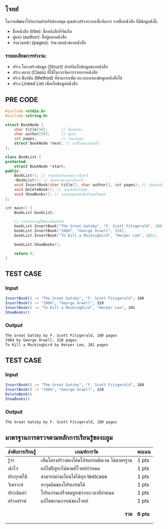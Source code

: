 ## โจทย์

ในงานพัฒนาโปรแกรมสำหรับห้องสมุด คุณต้องสร้างระบบเพื่อจัดการ รายชื่อหนังสือ ที่มีข้อมูลดังนี้:
- ชื่อหนังสือ (title): ชื่อหนังสือที่จัดเก็บ
- ผู้แต่ง (author): ชื่อผู้แต่งหนังสือ
- จำนวนหน้า (pages): จำนวนหน้าของหนังสือ

### รายละเอียดการทำงาน:
- สร้าง โครงสร้างข้อมูล (Struct) สำหรับเก็บข้อมูลของหนังสือ
- สร้าง คลาส (Class) ที่ใช้ในการจัดการรายการหนังสือ
- สร้าง ฟังก์ชัน (Method) ที่สามารถเพิ่ม ลบ และแสดงข้อมูลหนังสือได้
- สร้าง Linked List เพื่อเก็บข้อมูลหนังสือ

## PRE CODE
```c++
#include <stdio.h>
#include <string.h>

struct BookNode {
    char title[50];      // ชื่อหนังสือ
    char author[50];     // ผู้แต่ง
    int pages;           // จำนวนหน้า
    struct BookNode *next; // ตัวชี้ไปหนังสือถัดไป
};

class BookList {
protected:
    struct BookNode *start;
public:
    BookList(); // กำหนดค่าเริ่มต้นของ start
    ~BookList(); // คืนหน่วยความจำที่จองไว้
    void InsertBook(char title[], char author[], int pages); // เพิ่มหนังสือใหม่
    void DeleteBook(); // ลบหนังสือปัจจุบัน
    void ShowBooks(); // แสดงข้อมูลหนังสือทั้งหมดในลิสต์
};

int main() {
    BookList bookList;

    // การรับค่าจากผู้ใช้และเพิ่มหนังสือ
    bookList.InsertBook("The Great Gatsby", "F. Scott Fitzgerald", 180);
    bookList.InsertBook("1984", "George Orwell", 328);
    bookList.InsertBook("To Kill a Mockingbird", "Harper Lee", 281);

    bookList.ShowBooks();

    return 0;
}
```

## TEST CASE
### Input
```bash
InsertBook() -> "The Great Gatsby", "F. Scott Fitzgerald", 180
InsertBook() -> "1984", "George Orwell", 328
InsertBook() -> "To Kill a Mockingbird", "Harper Lee", 281
ShowBooks()

```
### Output
```bash
The Great Gatsby by F. Scott Fitzgerald, 180 pages
1984 by George Orwell, 328 pages
To Kill a Mockingbird by Harper Lee, 281 pages

```

## TEST CASE
### Input
```bash
InsertBook() -> "The Great Gatsby", "F. Scott Fitzgerald", 180
InsertBook() -> "1984", "George Orwell", 328
DeleteBook()
ShowBooks()

```
### Output
```bash
The Great Gatsby by F. Scott Fitzgerald, 180 pages

```

## มาตรฐานการตรวจตามหลักการเรียนรู้ของบลูม
| ลำดับการเรียนรู้ | เกณฑ์การวัด | คะแนน |
| -------- | -------- | -------- |
| รู้จำ | เห็นโครงสร้างของโค้ดโปรแกรมชัดเจน ได้มาตรฐาน | 1 pts |
| เข้าใจ | แก้ไขปัญหาได้ตามที่โจทย์กำหนด | 1 pts |
| ประยุกต์ใช้ | สามารถผ่านเงื่อนไขได้ทุก testcase | 1 pts |
| วิเคราะห์ | หาจุดผิดของโปรแกรมได้ | 1 pts |
| ประเมินค่า | โปรแกรมเสร็จสมบูรณ์ระยะเวลาที่กำหนด | 1 pts |
| สร้างสรรค์ | แก้ไขสถานการณ์ของโจทย์ | 1 pts |
||<p style='text-align: right !important;'>**รวม**</p>|**6 pts**|
